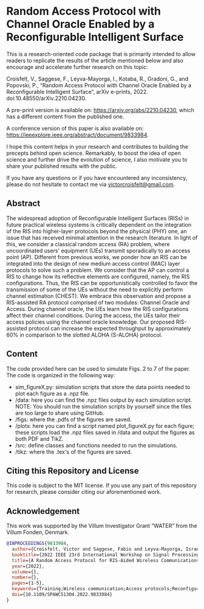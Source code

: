# Random Access Protocol with Channel Oracle Enabled by a Reconfigurable Intelligent Surface
This is a research-oriented code package that is primarily intended to allow readers to replicate the results of the article mentioned below and also encourage and accelerate further research on this topic:

Croisfelt, V., Saggese, F., Leyva-Mayorga, I., Kotaba, R., Gradoni, G., and Popovski, P., “Random Access Protocol with Channel Oracle Enabled by a Reconfigurable Intelligent Surface”, arXiv e-prints, 2022. doi:10.48550/arXiv.2210.04230.

A pre-print version is available on: https://arxiv.org/abs/2210.04230, which has a different content from the published one.

A conference version of this paper is also available on: https://ieeexplore.ieee.org/abstract/document/9833984.

I hope this content helps in your research and contributes to building the precepts behind open science. Remarkably, to boost the idea of open science and further drive the evolution of science, I also motivate you to share your published results with the public.

If you have any questions or if you have encountered any inconsistency, please do not hesitate to contact me via victorcroisfelt@gmail.com.

## Abstract
The widespread adoption of Reconfigurable Intelligent Surfaces (RISs) in future practical wireless systems is critically dependent on the integration of the RIS into higher-layer protocols beyond the physical (PHY) one, an issue that has received minimal attention in the research literature. In light of this, we consider a classical random access (RA) problem, where uncoordinated users' equipment (UEs) transmit sporadically to an access point (AP). Different from previous works, we ponder how an RIS can be integrated into the design of new medium access control (MAC) layer protocols to solve such a problem. We consider that the AP can control a RIS to change how its reflective elements are configured, namely, the RIS configurations. Thus, the RIS can be opportunistically controlled to favor the transmission of some of the UEs without the need to explicitly perform channel estimation (CHEST). We embrace this observation and propose a RIS-assisted RA protocol comprised of two modules: Channel Oracle and Access. During channel oracle, the UEs learn how the RIS configurations affect their channel conditions. During the access, the UEs tailor their access policies using the channel oracle knowledge. Our proposed RIS-assisted protocol can increase the expected throughput by approximately 60\% in comparison to the slotted ALOHA (S-ALOHA) protocol.

## Content
The code provided here can be used to simulate Figs. 2 to 7 of the paper. The code is organized in the following way:
  - sim_figureX.py: simulation scripts that store the data points needed to plot each figure as a .npz file.
  - /data: here you can find the .npz files output by each simulation script. NOTE: You should run the simulation scripts by yourself since the files are too large to share using GitHub.
  - /figs: where the .pdfs of the figures are saved.
  - /plots: here you can find a script named plot_figureX.py for each figure; these scripts load the .npz files saved in /data and output the figures as both PDF and TikZ.
  - /src: define classes and functions needed to run the simulations.
  - /tikz: where the .tex's of the figures are saved.

## Citing this Repository and License
This code is subject to the MIT license. If you use any part of this repository for research, please consider citing our aforementioned work.

## Acknowledgement
This work was supported by the Villum Investigator Grant “WATER” from the Villum Fonden, Denmark.

```bibtex
@INPROCEEDINGS{9833984,
  author={Croisfelt, Victor and Saggese, Fabio and Leyva-Mayorga, Israel, and Kotaba, Radosław and Gradoni, Gabriele and Popovski, Petar},
  booktitle={2022 IEEE 23rd International Workshop on Signal Processing Advances in Wireless Communication (SPAWC)}, 
  title={A Random Access Protocol for RIS-Aided Wireless Communications}, 
  year={2022},
  volume={},
  number={},
  pages={1-5},
  keywords={Training;Wireless communication;Access protocols;Reconfigurable intelligent surfaces;Signal processing;Throughput;Reflection;Reconfigurable intelligent surface (RIS);random access},
  doi={10.1109/SPAWC51304.2022.9833984}
}


